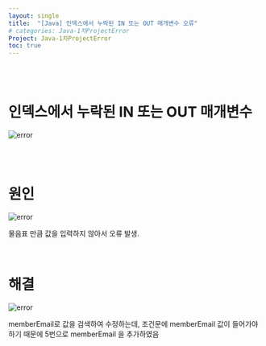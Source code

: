 ```yaml
---
layout: single
title:  "[Java] 인덱스에서 누락된 IN 또는 OUT 매개변수 오류"
# categories: Java-1차ProjectError
Project: Java-1차ProjectError
toc: true
---
```


<br/><br/>

# 인덱스에서 누락된 IN 또는 OUT 매개변수 #

![error](https:/images/2023-04-23-1차프로젝트오류/update(사진)/인덱스에서%20누락된%20IN%20또는%20OUT%20매개변수.png)

<br/><br/>


# 원인 # 

![error](https:/images/2023-04-23-1차프로젝트오류/update(사진)/인덱스에서%20누락된%20IN%20또는%20OUT%20매개변수원인.png)

물음표 만큼 값을 입력하지 않아서 오류 발생.

<br/>

# 해결 #

![error](https:/images/2023-04-23-1차프로젝트오류/update(사진)/인덱스에서%20누락된%20IN%20또는%20OUT%20매개변수해결.png)

memberEmail로 값을 검색하여 수정하는데, 조건문에 memberEmail  값이 들어가야하기 때문에 5번으로 memberEmail 을 추가하였음

<br/><br/>

